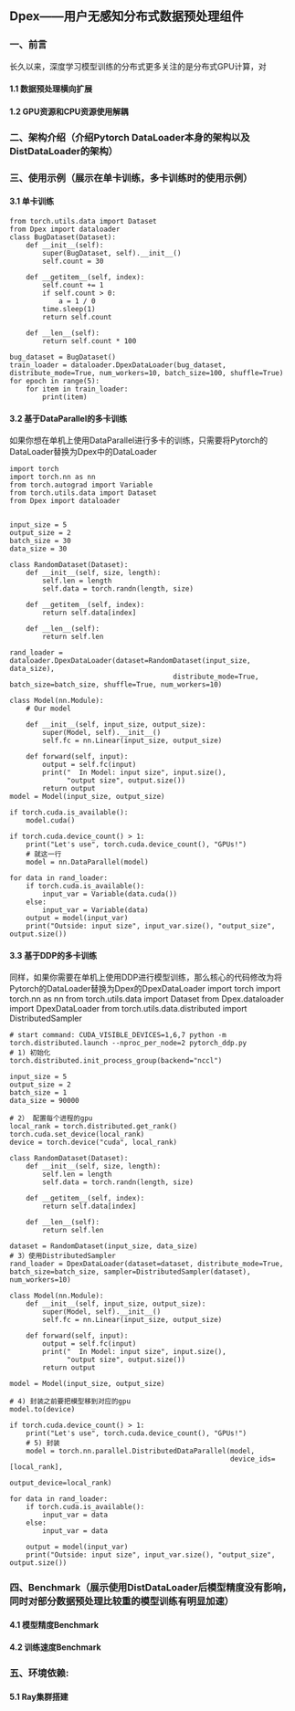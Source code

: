 ## Dpex——用户无感知分布式数据预处理组件
### 一、前言

长久以来，深度学习模型训练的分布式更多关注的是分布式GPU计算，对

#### 1.1 数据预处理横向扩展
#### 1.2 GPU资源和CPU资源使用解耦
### 二、架构介绍（介绍Pytorch DataLoader本身的架构以及DistDataLoader的架构）

### 三、使用示例（展示在单卡训练，多卡训练时的使用示例）
#### 3.1 单卡训练
    from torch.utils.data import Dataset
    from Dpex import dataloader
    class BugDataset(Dataset):
        def __init__(self):
            super(BugDataset, self).__init__()
            self.count = 30

        def __getitem__(self, index):
            self.count += 1
            if self.count > 0:
                a = 1 / 0
            time.sleep(1)
            return self.count

        def __len__(self):
            return self.count * 100

    bug_dataset = BugDataset()
    train_loader = dataloader.DpexDataLoader(bug_dataset, distribute_mode=True, num_workers=10, batch_size=100, shuffle=True)
    for epoch in range(5):
        for item in train_loader:
            print(item)
#### 3.2 基于DataParallel的多卡训练
如果你想在单机上使用DataParallel进行多卡的训练，只需要将Pytorch的DataLoader替换为Dpex中的DataLoader

    import torch
    import torch.nn as nn
    from torch.autograd import Variable
    from torch.utils.data import Dataset
    from Dpex import dataloader
    
    
    input_size = 5
    output_size = 2
    batch_size = 30
    data_size = 30
    
    class RandomDataset(Dataset):
        def __init__(self, size, length):
            self.len = length
            self.data = torch.randn(length, size)
    
        def __getitem__(self, index):
            return self.data[index]
    
        def __len__(self):
            return self.len
    
    rand_loader = dataloader.DpexDataLoader(dataset=RandomDataset(input_size, data_size),
                                            distribute_mode=True, batch_size=batch_size, shuffle=True, num_workers=10)
    
    class Model(nn.Module):
        # Our model
    
        def __init__(self, input_size, output_size):
            super(Model, self).__init__()
            self.fc = nn.Linear(input_size, output_size)
    
        def forward(self, input):
            output = self.fc(input)
            print("  In Model: input size", input.size(),
                  "output size", output.size())
            return output
    model = Model(input_size, output_size)
    
    if torch.cuda.is_available():
        model.cuda()
    
    if torch.cuda.device_count() > 1:
        print("Let's use", torch.cuda.device_count(), "GPUs!")
        # 就这一行
        model = nn.DataParallel(model)
    
    for data in rand_loader:
        if torch.cuda.is_available():
            input_var = Variable(data.cuda())
        else:
            input_var = Variable(data)
        output = model(input_var)
        print("Outside: input size", input_var.size(), "output_size", output.size())

#### 3.3 基于DDP的多卡训练
同样，如果你需要在单机上使用DDP进行模型训练，那么核心的代码修改为将Pytorch的DataLoader替换为Dpex的DpexDataLoader
    import torch
    import torch.nn as nn
    from torch.utils.data import Dataset
    from Dpex.dataloader import DpexDataLoader
    from torch.utils.data.distributed import DistributedSampler
    
    # start command: CUDA_VISIBLE_DEVICES=1,6,7 python -m torch.distributed.launch --nproc_per_node=2 pytorch_ddp.py
    # 1) 初始化
    torch.distributed.init_process_group(backend="nccl")
    
    input_size = 5
    output_size = 2
    batch_size = 1
    data_size = 90000
    
    # 2） 配置每个进程的gpu
    local_rank = torch.distributed.get_rank()
    torch.cuda.set_device(local_rank)
    device = torch.device("cuda", local_rank)
    
    class RandomDataset(Dataset):
        def __init__(self, size, length):
            self.len = length
            self.data = torch.randn(length, size)
    
        def __getitem__(self, index):
            return self.data[index]
    
        def __len__(self):
            return self.len
    
    dataset = RandomDataset(input_size, data_size)
    # 3）使用DistributedSampler
    rand_loader = DpexDataLoader(dataset=dataset, distribute_mode=True, batch_size=batch_size, sampler=DistributedSampler(dataset), num_workers=10)
    
    class Model(nn.Module):
        def __init__(self, input_size, output_size):
            super(Model, self).__init__()
            self.fc = nn.Linear(input_size, output_size)
    
        def forward(self, input):
            output = self.fc(input)
            print("  In Model: input size", input.size(),
                  "output size", output.size())
            return output
    
    model = Model(input_size, output_size)
    
    # 4) 封装之前要把模型移到对应的gpu
    model.to(device)
    
    if torch.cuda.device_count() > 1:
        print("Let's use", torch.cuda.device_count(), "GPUs!")
        # 5) 封装
        model = torch.nn.parallel.DistributedDataParallel(model,
                                                          device_ids=[local_rank],
                                                          output_device=local_rank)
    
    for data in rand_loader:
        if torch.cuda.is_available():
            input_var = data
        else:
            input_var = data
    
        output = model(input_var)
        print("Outside: input size", input_var.size(), "output_size", output.size())
### 四、Benchmark（展示使用DistDataLoader后模型精度没有影响，同时对部分数据预处理比较重的模型训练有明显加速）
#### 4.1 模型精度Benchmark

#### 4.2 训练速度Benchmark
### 五、环境依赖:
#### 5.1 Ray集群搭建



